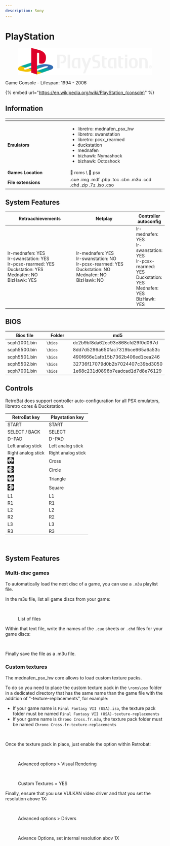 ```yaml
---
description: Sony
---
```


# PlayStation

<div align="left">

<figure><picture><source srcset="https://raw.githubusercontent.com/fabricecaruso/es-theme-carbon/91d85c7849cc550b0cac4e75cb8e0923d3b61b5e/art/logos/psx-w.svg" media="(prefers-color-scheme: dark)"><img src="https://raw.githubusercontent.com/fabricecaruso/es-theme-carbon/52ff37c9e265587d006945a2ba695b5a962b3a3d/art/logos/psx.svg" alt=""></picture><figcaption></figcaption></figure>

</div>

Game Console - Lifespan: 1994 - 2006

{% embed url="https://en.wikipedia.org/wiki/PlayStation_(console)" %}

## Information

<table data-header-hidden><thead><tr><th width="184"></th><th></th><th data-hidden></th></tr></thead><tbody><tr><td><strong>Emulators</strong></td><td><ul><li>libretro: mednafen_psx_hw</li><li>libretro: swanstation</li><li>libretro: pcsx_rearmed</li><li>duckstation</li><li>mednafen</li><li>bizhawk: Nymashock</li><li>bizhawk: Octoshock</li></ul></td><td></td></tr><tr><td><strong>Games Location</strong></td><td><span data-gb-custom-inline data-tag="emoji" data-code="1f4c1">📁</span> roms \ <span data-gb-custom-inline data-tag="emoji" data-code="1f4c2">📂</span> psx</td><td></td></tr><tr><td><strong>File extensions</strong></td><td>.cue .img .mdf .pbp .toc .cbn .m3u .ccd .chd .zip .7z .iso .cso</td><td></td></tr></tbody></table>

## System Features

<table><thead><tr><th width="256">Retroachievements</th><th width="243">Netplay</th><th>Controller autoconfig</th></tr></thead><tbody><tr><td>lr-mednafen: YES<br>lr-swanstation: YES<br>lr-pcsx-rearmed: YES<br>Duckstation: YES<br>Mednafen: NO<br>BizHawk: YES</td><td>lr-mednafen: YES<br>lr-swanstation: NO<br>lr-pcsx-rearmed: YES<br>Duckstation: NO<br>Mednafen: NO<br>BizHawk: NO</td><td>lr-mednafen: YES<br>lr-swanstation: YES<br>lr-pcsx-rearmed: YES<br>Duckstation: YES<br>Mednafen: YES<br>BizHawk: YES</td></tr></tbody></table>

## BIOS

<table><thead><tr><th width="165">Bios file</th><th width="162">Folder</th><th>md5</th></tr></thead><tbody><tr><td>scph1001.bin</td><td><code>\bios</code></td><td>dc2b9bf8da62ec93e868cfd29f0d067d</td></tr><tr><td>scph5500.bin</td><td><code>\bios</code></td><td>8dd7d5296a650fac7319bce665a6a53c</td></tr><tr><td>scph5501.bin</td><td><code>\bios</code></td><td>490f666e1afb15b7362b406ed1cea246</td></tr><tr><td>scph5502.bin</td><td><code>\bios</code></td><td>32736f17079d0b2b7024407c39bd3050</td></tr><tr><td>scph7001.bin</td><td><code>\bios</code></td><td>1e68c231d0896b7eadcad1d7d8e76129</td></tr></tbody></table>

## Controls

RetroBat does support controller auto-configuration for all PSX emulators, libretro cores & Duckstation.

| RetroBat key                                                                       | Playstation key    |
| ---------------------------------------------------------------------------------- | ------------------ |
| START                                                                              | START              |
| SELECT / BACK                                                                      | SELECT             |
| D-PAD                                                                              | D-PAD              |
| Left analog stick                                                                  | Left analog stick  |
| Right analog stick                                                                 | Right analog stick |
| ![A](<../../../../.gitbook/assets/image (25).png>)                                 | Cross              |
| ![B](<../../../../.gitbook/assets/image (11).png>)                                 | Circle             |
| <img src="../../../../.gitbook/assets/image (45).png" alt="" data-size="original"> | Triangle           |
| <img src="../../../../.gitbook/assets/image (43).png" alt="" data-size="line">     | Square             |
| L1                                                                                 | L1                 |
| R1                                                                                 | R1                 |
| L2                                                                                 | L2                 |
| R2                                                                                 | R2                 |
| L3                                                                                 | L3                 |
| R3                                                                                 | R3                 |

<div align="left">

<figure><img src="https://i.imgur.com/9sz2VFM.png" alt=""><figcaption></figcaption></figure>

</div>

## System Features

### Multi-disc games

To automatically load the next disc of a game, you can use a `.m3u` playlist file.&#x20;

In the m3u file, list all game discs from your game:

<div align="left">

<figure><img src="https://i.imgur.com/GGRxCI4.png" alt=""><figcaption><p>List of files</p></figcaption></figure>

</div>

Within that text file, write the names of the `.cue` sheets or `.chd` files for your game discs:

<div align="left">

<figure><img src="https://i.imgur.com/ZzJ7Ldj.png" alt=""><figcaption></figcaption></figure>

</div>

Finally save the file as a .m3u file.

### Custom textures

The mednafen\_psx\_hw core allows to load custom texture packs.

To do so you need to place the custom texture pack in the `\roms\psx` folder in a dedicated directory that has the same name than the game file with the addition of "-texture-replacements", for example:

* If your game name is `Final Fantasy VII (USA).iso`, the texture pack folder must be named `Final Fantasy VII (USA)-texture-replacements`
* If your game name is `Chrono Cross.fr.m3u`, the texture pack folder must be named `Chrono Cross.fr-texture-replacements`

<div align="left">

<figure><img src="https://i.imgur.com/GdXSRWK.png" alt=""><figcaption></figcaption></figure>

</div>

Once the texture pack in place, just enable the option within Retrobat:

<div align="left">

<figure><img src="https://i.imgur.com/WzHZPKq.png" alt=""><figcaption><p>Advanced options > Visual Rendering</p></figcaption></figure>

</div>

<div align="left">

<figure><img src="https://i.imgur.com/8yktncM.png" alt=""><figcaption><p>Custom Textures = YES</p></figcaption></figure>

</div>

Finally, ensure that you use VULKAN video driver and that you set the resolution above 1X:

<div align="left">

<figure><img src="https://i.imgur.com/9hKDYKQ.png" alt=""><figcaption><p>Advanced options > Drivers</p></figcaption></figure>

</div>

<div align="left">

<figure><img src="https://i.imgur.com/sJgZ14E.png" alt=""><figcaption><p>Advance Options, set internal resolution abov 1X</p></figcaption></figure>

</div>
